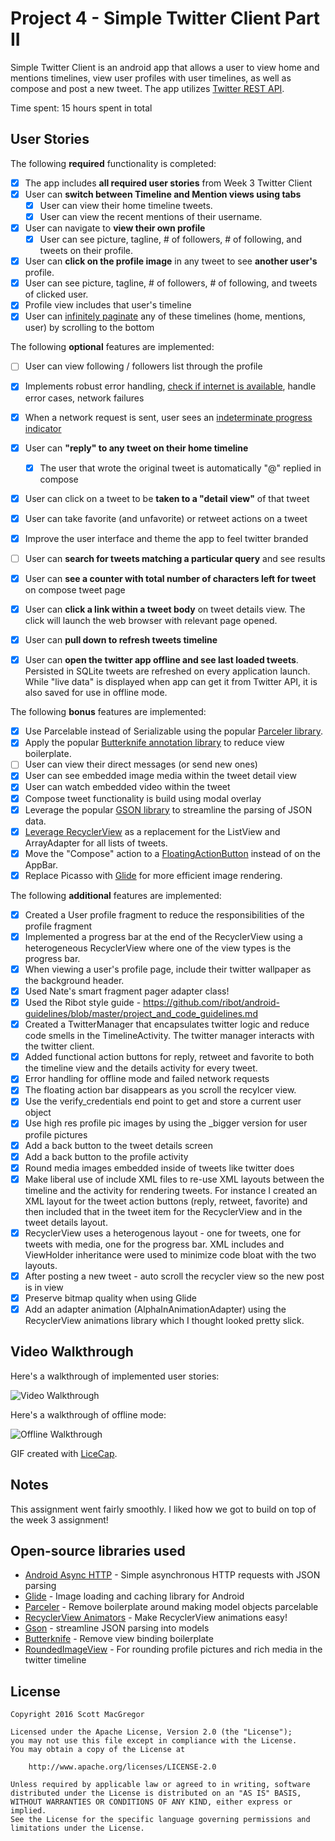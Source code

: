 # Project 4 - Simple Twitter Client Part II

Simple Twitter Client is an android app that allows a user to view home and mentions timelines, view user profiles with user timelines, as well as compose and post a new tweet. The app utilizes [Twitter REST API](https://dev.twitter.com/rest/public).

Time spent: 15 hours spent in total

## User Stories

The following **required** functionality is completed:

* [X] The app includes **all required user stories** from Week 3 Twitter Client
* [X] User can **switch between Timeline and Mention views using tabs**
  * [X] User can view their home timeline tweets.
  * [X] User can view the recent mentions of their username.
* [X] User can navigate to **view their own profile**
  * [X] User can see picture, tagline, # of followers, # of following, and tweets on their profile.
* [X] User can **click on the profile image** in any tweet to see **another user's** profile.
 * [X] User can see picture, tagline, # of followers, # of following, and tweets of clicked user.
 * [X] Profile view includes that user's timeline
* [X] User can [infinitely paginate](http://guides.codepath.com/android/Endless-Scrolling-with-AdapterViews-and-RecyclerView) any of these timelines (home, mentions, user) by scrolling to the bottom

The following **optional** features are implemented:

* [ ] User can view following / followers list through the profile
* [X] Implements robust error handling, [check if internet is available](http://guides.codepath.com/android/Sending-and-Managing-Network-Requests#checking-for-network-connectivity), handle error cases, network failures
* [X] When a network request is sent, user sees an [indeterminate progress indicator](http://guides.codepath.com/android/Handling-ProgressBars#progress-within-actionbar)
* [X] User can **"reply" to any tweet on their home timeline**
  * [X] The user that wrote the original tweet is automatically "@" replied in compose
* [X] User can click on a tweet to be **taken to a "detail view"** of that tweet
 * [X] User can take favorite (and unfavorite) or retweet actions on a tweet
* [X] Improve the user interface and theme the app to feel twitter branded
* [ ] User can **search for tweets matching a particular query** and see results

* [X] User can **see a counter with total number of characters left for tweet** on compose tweet page
* [X] User can **click a link within a tweet body** on tweet details view. The click will launch the web browser with relevant page opened.
* [X] User can **pull down to refresh tweets timeline**
* [X] User can **open the twitter app offline and see last loaded tweets**. Persisted in SQLite tweets are refreshed on every application launch. While "live data" is displayed when app can get it from Twitter API, it is also saved for use in offline mode.

The following **bonus** features are implemented:

* [X] Use Parcelable instead of Serializable using the popular [Parceler library](http://guides.codepath.com/android/Using-Parceler).
* [X] Apply the popular [Butterknife annotation library](http://guides.codepath.com/android/Reducing-View-Boilerplate-with-Butterknife) to reduce view boilerplate.
* [ ] User can view their direct messages (or send new ones)
* [X] User can see embedded image media within the tweet detail view
* [X] User can watch embedded video within the tweet
* [X] Compose tweet functionality is build using modal overlay
* [X] Leverage the popular [GSON library](http://guides.codepath.com/android/Using-Android-Async-Http-Client#decoding-with-gson-library) to streamline the parsing of JSON data.
* [X] [Leverage RecyclerView](http://guides.codepath.com/android/Using-the-RecyclerView) as a replacement for the ListView and ArrayAdapter for all lists of tweets.
* [X] Move the "Compose" action to a [FloatingActionButton](https://github.com/codepath/android_guides/wiki/Floating-Action-Buttons) instead of on the AppBar.
* [X] Replace Picasso with [Glide](http://inthecheesefactory.com/blog/get-to-know-glide-recommended-by-google/en) for more efficient image rendering.

The following **additional** features are implemented:

* [X] Created a User profile fragment to reduce the responsibilities of the profile fragment
* [X] Implemented a progress bar at the end of the RecyclerView using a heterogeneous RecyclerView where one of the view types is the progress bar. 
* [X] When viewing a user's profile page, include their twitter wallpaper as the background header.
* [X] Used Nate's smart fragment pager adapter class!
* [X] Used the Ribot style guide - https://github.com/ribot/android-guidelines/blob/master/project_and_code_guidelines.md
* [X] Created a TwitterManager that encapsulates twitter logic and reduce code smells in the TimelineActivity. The twitter manager interacts with the twitter client.
* [X] Added functional action buttons for reply, retweet and favorite to both the timeline view and the details activity for every tweet.
* [X] Error handling for offline mode and failed network requests
* [X] The floating action bar disappears as you scroll the recylcer view.
* [X] Use the verify_credentials end point to get and store a current user object
* [X] Use high res profile pic images by using the _bigger version for user profile pictures
* [X] Add a back button to the tweet details screen
* [X] Add a back button to the profile activity
* [X] Round media images embedded inside of tweets like twitter does
* [X] Make liberal use of include XML files to re-use XML layouts between the timeline and the activity for rendering tweets. For instance I created an XML layout for the tweet action buttons (reply, retweet, favorite) and then included that in the tweet item for the RecyclerView and in the tweet details layout.
* [X] RecyclerView uses a heterogenous layout - one for tweets,  one for tweets with media, one for the progress bar. XML includes and ViewHolder inheritance were used to minimize code bloat with the two layouts.
* [X] After posting a new tweet - auto scroll the recycler view so the new post is in view
* [X] Preserve bitmap quality when using Glide
* [X] Add an adapter animation (AlphaInAnimationAdapter) using the RecyclerView animations library which I thought looked pretty slick.

## Video Walkthrough 

Here's a walkthrough of implemented user stories:

<img src='https://cloud.githubusercontent.com/assets/1521460/13386469/87ea369e-de61-11e5-8c2f-d18dbe89f1c2.gif' title='Video Walkthrough' width='' alt='Video Walkthrough' />

Here's a walkthrough of offline mode:

<img src='https://cloud.githubusercontent.com/assets/1521460/13386488/cfd23dda-de61-11e5-9efb-50da3954f225.gif' title='Offline Video Walkthrough' width='' alt='Offline Walkthrough'/>

GIF created with [LiceCap](http://www.cockos.com/licecap/).

## Notes

This assignment went fairly smoothly. I liked how we got to build on top of the week 3 assignment!

## Open-source libraries used

- [Android Async HTTP](https://github.com/loopj/android-async-http) - Simple asynchronous HTTP requests with JSON parsing
- [Glide](https://github.com/bumptech/glide) - Image loading and caching library for Android
- [Parceler](https://github.com/johncarl81/parceler) - Remove boilerplate around making model objects parcelable
- [RecyclerView Animators](https://github.com/wasabeef/recyclerview-animators) - Make RecyclerView animations easy!
- [Gson](https://github.com/google/gson) - streamline JSON parsing into models
- [Butterknife](http://jakewharton.github.io/butterknife/) - Remove view binding boilerplate
- [RoundedImageView](https://github.com/vinc3m1/RoundedImageView) - For rounding profile pictures and rich media in the twitter timeline

## License

    Copyright 2016 Scott MacGregor

    Licensed under the Apache License, Version 2.0 (the "License");
    you may not use this file except in compliance with the License.
    You may obtain a copy of the License at

        http://www.apache.org/licenses/LICENSE-2.0

    Unless required by applicable law or agreed to in writing, software
    distributed under the License is distributed on an "AS IS" BASIS,
    WITHOUT WARRANTIES OR CONDITIONS OF ANY KIND, either express or implied.
    See the License for the specific language governing permissions and
    limitations under the License.
